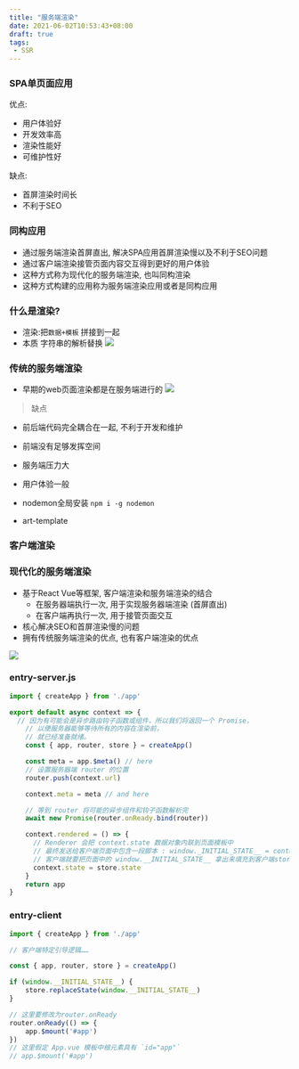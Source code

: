 ```yaml
---
title: "服务端渲染"
date: 2021-06-02T10:53:43+08:00
draft: true
tags:
 - SSR
---
```


### SPA单页面应用
优点:
- 用户体验好
- 开发效率高
- 渲染性能好
- 可维护性好

缺点:
- 首屏渲染时间长
- 不利于SEO

### 同构应用
- 通过服务端渲染首屏直出, 解决SPA应用首屏渲染慢以及不利于SEO问题
- 通过客户端渲染接管页面内容交互得到更好的用户体验
- 这种方式称为现代化的服务端渲染, 也叫同构渲染
- 这种方式构建的应用称为服务端渲染应用或者是同构应用

### 什么是渲染?
- 渲染:把`数据+模板`  拼接到一起
- 本质 字符串的解析替换
![](https://gtd-imgs-md.oss-cn-beijing.aliyuncs.com/imgs/20210602110101.png#w60)

### 传统的服务端渲染
- 早期的web页面渲染都是在服务端进行的
![](https://gtd-imgs-md.oss-cn-beijing.aliyuncs.com/imgs/20210602110304.png#w60)

> 缺点

- 前后端代码完全耦合在一起, 不利于开发和维护
- 前端没有足够发挥空间
- 服务端压力大
- 用户体验一般

- nodemon全局安装 `npm i -g nodemon`
- art-template

### 客户端渲染

### 现代化的服务端渲染
- 基于React Vue等框架, 客户端渲染和服务端渲染的结合
  - 在服务器端执行一次, 用于实现服务器端渲染 (首屏直出)
  - 在客户端再执行一次, 用于接管页面交互
- 核心解决SEO和首屏渲染慢的问题
- 拥有传统服务端渲染的优点, 也有客户端渲染的优点

![](https://gtd-imgs-md.oss-cn-beijing.aliyuncs.com/imgs/20210602114656.png#w60)

### entry-server.js
```js
import { createApp } from './app'

export default async context => {
  // 因为有可能会是异步路由钩子函数或组件，所以我们将返回一个 Promise，
    // 以便服务器能够等待所有的内容在渲染前，
    // 就已经准备就绪。
    const { app, router, store } = createApp()

    const meta = app.$meta() // here
    // 设置服务器端 router 的位置
    router.push(context.url)

    context.meta = meta // and here

    // 等到 router 将可能的异步组件和钩子函数解析完
    await new Promise(router.onReady.bind(router))

    context.rendered = () => {
      // Renderer 会把 context.state 数据对象内联到页面模板中
      // 最终发送给客户端页面中包含一段脚本 : window._INITIAL_STATE__ = context.state
      // 客户端就要把页面中的 window.__INITIAL_STATE__ 拿出来填充到客户端store维护
      context.state = store.state
    }
    return app
}
```

### entry-client

```js
import { createApp } from './app'

// 客户端特定引导逻辑……

const { app, router, store } = createApp()

if (window.__INITIAL_STATE__) {
    store.replaceState(window.__INITIAL_STATE__)
}

// 这里要修改为router.onReady
router.onReady(() => {
    app.$mount('#app')
})
// 这里假定 App.vue 模板中根元素具有 `id="app"`
// app.$mount('#app')
```